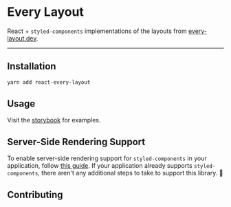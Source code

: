 # Every Layout
React + `styled-components` implementations of the layouts from [every-layout.dev](https://every-layout.dev).

* * *

## Installation
```bash
yarn add react-every-layout
```

## Usage
Visit the [storybook](https://danscan.github.io/react-every-layout/) for examples.

## Server-Side Rendering Support
To enable server-side rendering support for `styled-components` in your application, follow [this guide](https://www.styled-components.com/docs/advanced#server-side-rendering). If your application already supports `styled-components`, there aren't any additional steps to take to support this library. 💅

## Contributing